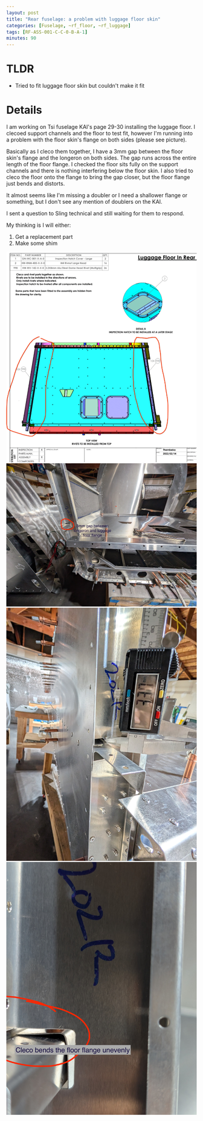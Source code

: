 ```yaml
---
layout: post
title: "Rear fuselage: a problem with luggage floor skin"
categories: [Fuselage, ~rf_floor, ~rf_luggage]
tags: [RF-ASS-001-C-C-0-B-A-1]
minutes: 90
---
```


# TLDR

- Tried to fit luggage floor skin but couldn't make it fit

# Details

I am working on Tsi fuselage KAI's page 29-30 installing the luggage floor. I clecoed support channels and the floor to test fit, however I'm running into a problem with the floor skin's flange on both sides (please see picture).

Basically as I cleco them together, I have a 3mm gap between the floor skin's flange and the longeron on both sides. The gap runs across the entire length of the floor flange. I checked the floor sits fully on the support channels and there is nothing interfering below the floor skin. I also tried to cleco the floor onto the flange to bring the gap closer, but the floor flange just bends and distorts.

It almost seems like I'm missing a doubler or I need a shallower flange or something, but I don't see any mention of doublers on the KAI.

I sent a question to Sling technical and still waiting for them to respond.

My thinking is I will either:

1. Get a replacement part
2. Make some shim

![ref](/assets/img/20241009/luggage_floor_gap_in_flange.png)
![ref](/assets/img/20241009/floor_gap.jpg)
![ref](/assets/img/20241009/floor_gap_measurement.jpg)
![ref](/assets/img/20241009/floor_cleco_bend.jpg)
